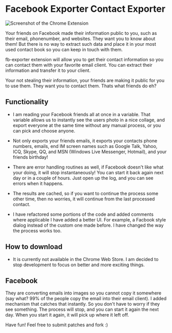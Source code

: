 Facebook Exporter Contact Exporter
==================================

![Screenshot of the Chrome Extension](https://github.com/mohamedmansour/fb-exporter/raw/master/exporter.png)

Your friends on Facebook made their information public to you, such as their 
email, phonenumber, and websites. They want you to know about them! But there 
is no way to extract such data and place it in your most used contact book so 
you can keep in touch with them.

fb-exporter extension will allow you to get their contact information so you
can contact them with your favorite email client. You can extract their 
information and transfer it to your client.

Your not stealing their information, your friends are making it public for you 
to use them. They want you to contact them. Thats what friends do eh?

Functionality
-------------------
 - I am reading your Facebook friends all at once in a variable.
That variable allows us to instantly see the users photo in a nice collage, 
and export everyone at the same time without any manual process, or you can pick
and choose anyone.

 - Not only exports your friends emails, it exports your contacts phone numbers,
 emails, end IM screen names such as Google Talk, Yahoo, ICQ, Skype, QQ, and MSN
 (Windows Live Messenger, Hotmail), and your friends birthday!
 
 - There are error handling routines as well, if Facebook doesn't like what your 
doing, it will stop instantaneously! You can start it back again next day or
in a couple of hours. Just open up the log, and you can see errors when it happens.

 - The results are cached, so if you want to continue the process some other time,
then no worries, it will continue from the last processed contact. 

 - I have refactored some portions of the code and added comments where applicable
I have added a better UI. For example, a Facbook style dialog instead of the
custom one made before. I have changed the way the process works too.

How to download
---------------
 - It is currently not available in the Chrome Web Store. I am decided to stop
development to focus on better and more exciting things.

Facebook
-------------
They are converting emails into images so you cannot copy it somewhere (say what?
99% of the people copy the email into their email client). I added mechanism that catches
that instantly. So you don't have to worry if they see something. The process will
stop, and you can start it again the next day. When you start it again, it will pick up
where it left off.


Have fun! Feel free to submit patches and fork :)


